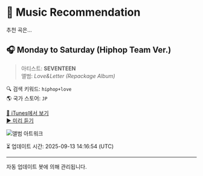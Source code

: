 
# 🎵 Music Recommendation

추천 곡은...

## 🎧 Monday to Saturday (Hiphop Team Ver.)  
> 아티스트: **SEVENTEEN**  
> 앨범: _Love&Letter (Repackage Album)_  

🔍 검색 키워드: `hiphop+love`  
🌎 국가 스토어: `JP`

[🔗 iTunes에서 보기](https://music.apple.com/jp/album/monday-to-saturday-hiphop-team-ver/1130828885?i=1130828917&uo=4)  
[▶️ 미리 듣기](https://audio-ssl.itunes.apple.com/itunes-assets/AudioPreview211/v4/cb/fa/2c/cbfa2c0f-2c02-584c-fb66-3c0ba14c07e7/mzaf_8282249664149312097.plus.aac.p.m4a)

![앨범 아트워크](https://is1-ssl.mzstatic.com/image/thumb/Music124/v4/32/cb/c4/32cbc434-82b9-6b8e-8cc8-752b554b49f9/cover-.jpg/100x100bb.jpg)

⏳ 업데이트 시간: 2025-09-13 14:16:54 (UTC)

---
자동 업데이트 봇에 의해 관리됩니다.
